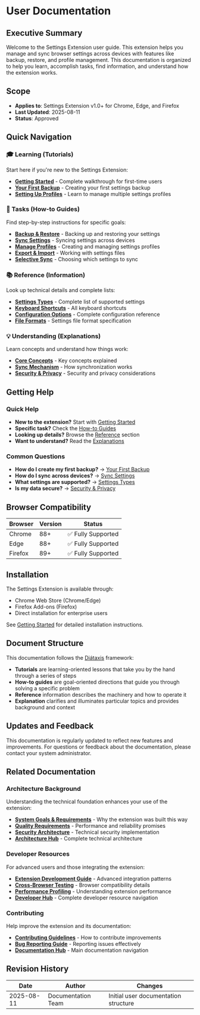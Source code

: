 # User Documentation

## Executive Summary

Welcome to the Settings Extension user guide. This extension helps you manage and sync browser settings across devices with features like backup, restore, and profile management. This documentation is organized to help you learn, accomplish tasks, find information, and understand how the extension works.

## Scope

- **Applies to**: Settings Extension v1.0+ for Chrome, Edge, and Firefox
- **Last Updated**: 2025-08-11
- **Status**: Approved

## Quick Navigation

### 🎓 Learning (Tutorials)
Start here if you're new to the Settings Extension:
- **[Getting Started](tutorials/getting-started.md)** - Complete walkthrough for first-time users
- **[Your First Backup](tutorials/first-backup.md)** - Creating your first settings backup
- **[Setting Up Profiles](tutorials/profile-setup.md)** - Learn to manage multiple settings profiles

### 🎯 Tasks (How-to Guides)
Find step-by-step instructions for specific goals:
- **[Backup & Restore](how-to/backup-restore.md)** - Backing up and restoring your settings
- **[Sync Settings](how-to/sync-settings.md)** - Syncing settings across devices
- **[Manage Profiles](how-to/manage-profiles.md)** - Creating and managing settings profiles
- **[Export & Import](how-to/export-import.md)** - Working with settings files
- **[Selective Sync](how-to/selective-sync.md)** - Choosing which settings to sync

### 📚 Reference (Information)
Look up technical details and complete lists:
- **[Settings Types](reference/settings-types.md)** - Complete list of supported settings
- **[Keyboard Shortcuts](reference/keyboard-shortcuts.md)** - All keyboard shortcuts
- **[Configuration Options](reference/configuration.md)** - Complete configuration reference
- **[File Formats](reference/file-formats.md)** - Settings file format specification

### 💡 Understanding (Explanations)
Learn concepts and understand how things work:
- **[Core Concepts](explanation/concepts.md)** - Key concepts explained
- **[Sync Mechanism](explanation/sync-mechanism.md)** - How synchronization works
- **[Security & Privacy](explanation/security.md)** - Security and privacy considerations

## Getting Help

### Quick Help
- **New to the extension?** Start with [Getting Started](tutorials/getting-started.md)
- **Specific task?** Check the [How-to Guides](how-to/)
- **Looking up details?** Browse the [Reference](reference/) section
- **Want to understand?** Read the [Explanations](explanation/)

### Common Questions
- **How do I create my first backup?** → [Your First Backup](tutorials/first-backup.md)
- **How do I sync across devices?** → [Sync Settings](how-to/sync-settings.md)
- **What settings are supported?** → [Settings Types](reference/settings-types.md)
- **Is my data secure?** → [Security & Privacy](explanation/security.md)

## Browser Compatibility

| Browser | Version | Status |
|---------|---------|--------|
| Chrome | 88+ | ✅ Fully Supported |
| Edge | 88+ | ✅ Fully Supported |
| Firefox | 89+ | ✅ Fully Supported |

## Installation

The Settings Extension is available through:
- Chrome Web Store (Chrome/Edge)
- Firefox Add-ons (Firefox)
- Direct installation for enterprise users

See [Getting Started](tutorials/getting-started.md) for detailed installation instructions.

## Document Structure

This documentation follows the [Diátaxis](https://diataxis.fr/) framework:

- **Tutorials** are learning-oriented lessons that take you by the hand through a series of steps
- **How-to guides** are goal-oriented directions that guide you through solving a specific problem
- **Reference** information describes the machinery and how to operate it
- **Explanation** clarifies and illuminates particular topics and provides background and context

## Updates and Feedback

This documentation is regularly updated to reflect new features and improvements. For questions or feedback about the documentation, please contact your system administrator.

## Related Documentation

### Architecture Background
Understanding the technical foundation enhances your use of the extension:
- **[System Goals & Requirements](../architecture/01-introduction-goals.md)** - Why the extension was built this way
- **[Quality Requirements](../architecture/10-quality-requirements.md)** - Performance and reliability promises
- **[Security Architecture](../architecture/08-crosscutting-concepts.md)** - Technical security implementation
- **[Architecture Hub](../architecture/README.md)** - Complete technical architecture

### Developer Resources
For advanced users and those integrating the extension:
- **[Extension Development Guide](../developer/guides/extension-development.md)** - Advanced integration patterns
- **[Cross-Browser Testing](../developer/guides/cross-browser-testing.md)** - Browser compatibility details
- **[Performance Profiling](../developer/guides/performance-profiling.md)** - Understanding extension performance
- **[Developer Hub](../developer/README.md)** - Complete developer resource navigation

### Contributing
Help improve the extension and its documentation:
- **[Contributing Guidelines](../CONTRIBUTING.md)** - How to contribute improvements
- **[Bug Reporting Guide](../developer/guides/bug-reporting.md)** - Reporting issues effectively
- **[Documentation Hub](../README.md)** - Main documentation navigation

## Revision History

| Date | Author | Changes |
|------|--------|---------|
| 2025-08-11 | Documentation Team | Initial user documentation structure |